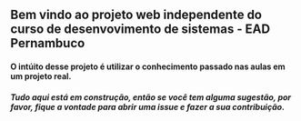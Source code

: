 ## Bem vindo ao projeto web independente do curso de desenvovimento de sistemas - EAD Pernambuco

#### O intúito desse projeto é utilizar o conhecimento passado nas aulas em um projeto real. 

##### Tudo aqui está em construção, então se você tem alguma sugestão, por favor, fique a vontade para abrir uma issue e fazer a sua contribuição.


